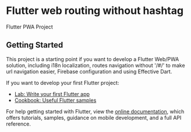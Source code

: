 # Flutter web routing without hashtag

Flutter PWA Project


## Getting Started

This project is a starting point if you want to develop a Flutter Web/PWA solution, including i18n localization, routes navigation without '/#/' to make url navigation easier, Firebase configuration and using Effective Dart.

If you want to develop your first Flutter project:

- [Lab: Write your first Flutter app](https://flutter.dev/docs/get-started/codelab)
- [Cookbook: Useful Flutter samples](https://flutter.dev/docs/cookbook)

For help getting started with Flutter, view the 
[online documentation](https://flutter.dev/docs), which offers tutorials,
samples, guidance on mobile development, and a full API reference.
